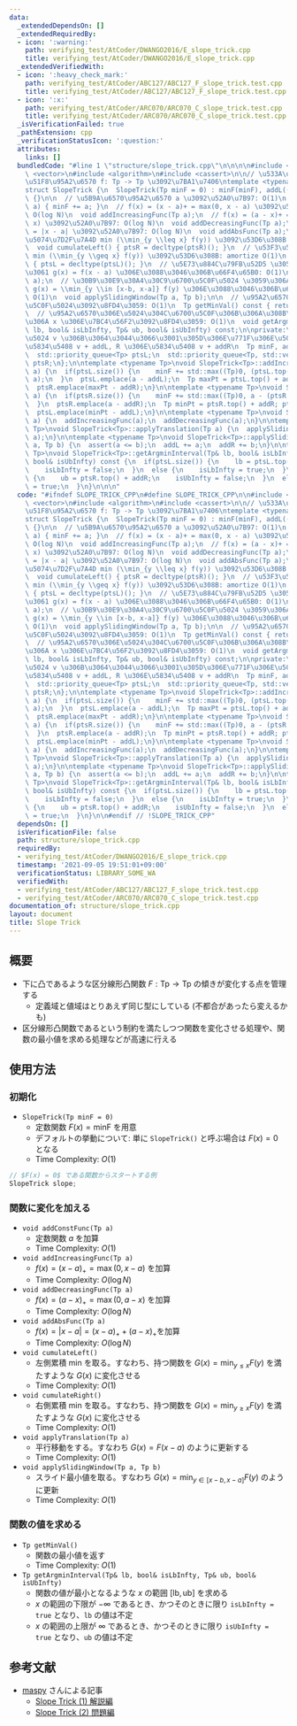 ```yaml
---
data:
  _extendedDependsOn: []
  _extendedRequiredBy:
  - icon: ':warning:'
    path: verifying_test/AtCoder/DWANGO2016/E_slope_trick.cpp
    title: verifying_test/AtCoder/DWANGO2016/E_slope_trick.cpp
  _extendedVerifiedWith:
  - icon: ':heavy_check_mark:'
    path: verifying_test/AtCoder/ABC127/ABC127_F_slope_trick.test.cpp
    title: verifying_test/AtCoder/ABC127/ABC127_F_slope_trick.test.cpp
  - icon: ':x:'
    path: verifying_test/AtCoder/ARC070/ARC070_C_slope_trick.test.cpp
    title: verifying_test/AtCoder/ARC070/ARC070_C_slope_trick.test.cpp
  _isVerificationFailed: true
  _pathExtension: cpp
  _verificationStatusIcon: ':question:'
  attributes:
    links: []
  bundledCode: "#line 1 \"structure/slope_trick.cpp\"\n\n\n\n#include <queue>\n#include\
    \ <vector>\n#include <algorithm>\n#include <cassert>\n\n// \u533A\u5206\u7DDA\u5F62\
    \u51F8\u95A2\u6570 f: Tp -> Tp \u3092\u7BA1\u7406\ntemplate <typename Tp = int>\n\
    struct SlopeTrick {\n  SlopeTrick(Tp minF = 0) : minF(minF), addL((Tp)0), addR((Tp)0)\
    \ {}\n\n  // \u5B9A\u6570\u95A2\u6570 a \u3092\u52A0\u7B97: O(1)\n  void addConstFunc(Tp\
    \ a) { minF += a; }\n  // f(x) = (x - a)+ = max(0, x - a) \u3092\u52A0\u7B97:\
    \ O(log N)\n  void addIncreasingFunc(Tp a);\n  // f(x) = (a - x)+ = max(0, a -\
    \ x) \u3092\u52A0\u7B97: O(log N)\n  void addDecreasingFunc(Tp a);\n  // f(x)\
    \ = |x - a| \u3092\u52A0\u7B97: O(log N)\n  void addAbsFunc(Tp a);\n  // \u5DE6\
    \u5074\u7D2F\u7A4D min (\\min_{y \\leq x} f(y)) \u3092\u53D6\u308B: amortize O(1)\n\
    \  void cumulateLeft() { ptsR = decltype(ptsR)(); }\n  // \u53F3\u5074\u7D2F\u7A4D\
    \ min (\\min_{y \\geq x} f(y)) \u3092\u53D6\u308B: amortize O(1)\n  void cumulateRight()\
    \ { ptsL = decltype(ptsL)(); }\n  // \u5E73\u884C\u79FB\u52D5 \u3059\u306A\u308F\
    \u3061 g(x) = f(x - a) \u306E\u3088\u3046\u306B\u66F4\u65B0: O(1)\n  void applyTranslation(Tp\
    \ a);\n  // \u30B9\u30E9\u30A4\u30C9\u6700\u5C0F\u5024 \u3059\u306A\u308F\u3061\
    \ g(x) = \\min_{y \\in [x-b, x-a]} f(y) \u306E\u3088\u3046\u306B\u66F4\u65B0:\
    \ O(1)\n  void applySlidingWindow(Tp a, Tp b);\n\n  // \u95A2\u6570\u306E\u6700\
    \u5C0F\u5024\u3092\u8FD4\u3059: O(1)\n  Tp getMinVal() const { return minF; }\n\
    \  // \u95A2\u6570\u306E\u5024\u304C\u6700\u5C0F\u306B\u306A\u308B\u3088\u3046\
    \u306A x \u306E\u7BC4\u56F2\u3092\u8FD4\u3059: O(1)\n  void getArgminInterval(Tp&\
    \ lb, bool& isLbInfty, Tp& ub, bool& isUbInfty) const;\n\nprivate:\n  // pt \u306E\
    \u5024 v \u306B\u3064\u3044\u3066\u3001\u305D\u306E\u771F\u306E\u5024: L \u306E\
    \u5834\u5408 v + addL, R \u306E\u5834\u5408 v + addR\n  Tp minF, addL, addR;\n\
    \  std::priority_queue<Tp> ptsL;\n  std::priority_queue<Tp, std::vector<Tp>, std::greater<Tp>>\
    \ ptsR;\n};\n\ntemplate <typename Tp>\nvoid SlopeTrick<Tp>::addIncreasingFunc(Tp\
    \ a) {\n  if(ptsL.size()) {\n    minF += std::max((Tp)0, (ptsL.top() + addL) -\
    \ a);\n  }\n  ptsL.emplace(a - addL);\n  Tp maxPt = ptsL.top() + addL; ptsL.pop();\n\
    \  ptsR.emplace(maxPt - addR);\n}\n\ntemplate <typename Tp>\nvoid SlopeTrick<Tp>::addDecreasingFunc(Tp\
    \ a) {\n  if(ptsR.size()) {\n    minF += std::max((Tp)0, a - (ptsR.top() + addR));\n\
    \  }\n  ptsR.emplace(a - addR);\n  Tp minPt = ptsR.top() + addR; ptsR.pop();\n\
    \  ptsL.emplace(minPt - addL);\n}\n\ntemplate <typename Tp>\nvoid SlopeTrick<Tp>::addAbsFunc(Tp\
    \ a) {\n  addIncreasingFunc(a);\n  addDecreasingFunc(a);\n}\n\ntemplate <typename\
    \ Tp>\nvoid SlopeTrick<Tp>::applyTranslation(Tp a) {\n  applySlidingWindow(a,\
    \ a);\n}\n\ntemplate <typename Tp>\nvoid SlopeTrick<Tp>::applySlidingWindow(Tp\
    \ a, Tp b) {\n  assert(a <= b);\n  addL += a;\n  addR += b;\n}\n\ntemplate <typename\
    \ Tp>\nvoid SlopeTrick<Tp>::getArgminInterval(Tp& lb, bool& isLbInfty, Tp& ub,\
    \ bool& isUbInfty) const {\n  if(ptsL.size()) {\n    lb = ptsL.top() + addL;\n\
    \    isLbInfty = false;\n  }\n  else {\n    isLbInfty = true;\n  }\n\n  if(ptsR.size())\
    \ {\n    ub = ptsR.top() + addR;\n    isUbInfty = false;\n  }\n  else {\n    isUbInfty\
    \ = true;\n  }\n}\n\n\n"
  code: "#ifndef SLOPE_TRICK_CPP\n#define SLOPE_TRICK_CPP\n\n#include <queue>\n#include\
    \ <vector>\n#include <algorithm>\n#include <cassert>\n\n// \u533A\u5206\u7DDA\u5F62\
    \u51F8\u95A2\u6570 f: Tp -> Tp \u3092\u7BA1\u7406\ntemplate <typename Tp = int>\n\
    struct SlopeTrick {\n  SlopeTrick(Tp minF = 0) : minF(minF), addL((Tp)0), addR((Tp)0)\
    \ {}\n\n  // \u5B9A\u6570\u95A2\u6570 a \u3092\u52A0\u7B97: O(1)\n  void addConstFunc(Tp\
    \ a) { minF += a; }\n  // f(x) = (x - a)+ = max(0, x - a) \u3092\u52A0\u7B97:\
    \ O(log N)\n  void addIncreasingFunc(Tp a);\n  // f(x) = (a - x)+ = max(0, a -\
    \ x) \u3092\u52A0\u7B97: O(log N)\n  void addDecreasingFunc(Tp a);\n  // f(x)\
    \ = |x - a| \u3092\u52A0\u7B97: O(log N)\n  void addAbsFunc(Tp a);\n  // \u5DE6\
    \u5074\u7D2F\u7A4D min (\\min_{y \\leq x} f(y)) \u3092\u53D6\u308B: amortize O(1)\n\
    \  void cumulateLeft() { ptsR = decltype(ptsR)(); }\n  // \u53F3\u5074\u7D2F\u7A4D\
    \ min (\\min_{y \\geq x} f(y)) \u3092\u53D6\u308B: amortize O(1)\n  void cumulateRight()\
    \ { ptsL = decltype(ptsL)(); }\n  // \u5E73\u884C\u79FB\u52D5 \u3059\u306A\u308F\
    \u3061 g(x) = f(x - a) \u306E\u3088\u3046\u306B\u66F4\u65B0: O(1)\n  void applyTranslation(Tp\
    \ a);\n  // \u30B9\u30E9\u30A4\u30C9\u6700\u5C0F\u5024 \u3059\u306A\u308F\u3061\
    \ g(x) = \\min_{y \\in [x-b, x-a]} f(y) \u306E\u3088\u3046\u306B\u66F4\u65B0:\
    \ O(1)\n  void applySlidingWindow(Tp a, Tp b);\n\n  // \u95A2\u6570\u306E\u6700\
    \u5C0F\u5024\u3092\u8FD4\u3059: O(1)\n  Tp getMinVal() const { return minF; }\n\
    \  // \u95A2\u6570\u306E\u5024\u304C\u6700\u5C0F\u306B\u306A\u308B\u3088\u3046\
    \u306A x \u306E\u7BC4\u56F2\u3092\u8FD4\u3059: O(1)\n  void getArgminInterval(Tp&\
    \ lb, bool& isLbInfty, Tp& ub, bool& isUbInfty) const;\n\nprivate:\n  // pt \u306E\
    \u5024 v \u306B\u3064\u3044\u3066\u3001\u305D\u306E\u771F\u306E\u5024: L \u306E\
    \u5834\u5408 v + addL, R \u306E\u5834\u5408 v + addR\n  Tp minF, addL, addR;\n\
    \  std::priority_queue<Tp> ptsL;\n  std::priority_queue<Tp, std::vector<Tp>, std::greater<Tp>>\
    \ ptsR;\n};\n\ntemplate <typename Tp>\nvoid SlopeTrick<Tp>::addIncreasingFunc(Tp\
    \ a) {\n  if(ptsL.size()) {\n    minF += std::max((Tp)0, (ptsL.top() + addL) -\
    \ a);\n  }\n  ptsL.emplace(a - addL);\n  Tp maxPt = ptsL.top() + addL; ptsL.pop();\n\
    \  ptsR.emplace(maxPt - addR);\n}\n\ntemplate <typename Tp>\nvoid SlopeTrick<Tp>::addDecreasingFunc(Tp\
    \ a) {\n  if(ptsR.size()) {\n    minF += std::max((Tp)0, a - (ptsR.top() + addR));\n\
    \  }\n  ptsR.emplace(a - addR);\n  Tp minPt = ptsR.top() + addR; ptsR.pop();\n\
    \  ptsL.emplace(minPt - addL);\n}\n\ntemplate <typename Tp>\nvoid SlopeTrick<Tp>::addAbsFunc(Tp\
    \ a) {\n  addIncreasingFunc(a);\n  addDecreasingFunc(a);\n}\n\ntemplate <typename\
    \ Tp>\nvoid SlopeTrick<Tp>::applyTranslation(Tp a) {\n  applySlidingWindow(a,\
    \ a);\n}\n\ntemplate <typename Tp>\nvoid SlopeTrick<Tp>::applySlidingWindow(Tp\
    \ a, Tp b) {\n  assert(a <= b);\n  addL += a;\n  addR += b;\n}\n\ntemplate <typename\
    \ Tp>\nvoid SlopeTrick<Tp>::getArgminInterval(Tp& lb, bool& isLbInfty, Tp& ub,\
    \ bool& isUbInfty) const {\n  if(ptsL.size()) {\n    lb = ptsL.top() + addL;\n\
    \    isLbInfty = false;\n  }\n  else {\n    isLbInfty = true;\n  }\n\n  if(ptsR.size())\
    \ {\n    ub = ptsR.top() + addR;\n    isUbInfty = false;\n  }\n  else {\n    isUbInfty\
    \ = true;\n  }\n}\n\n#endif // !SLOPE_TRICK_CPP"
  dependsOn: []
  isVerificationFile: false
  path: structure/slope_trick.cpp
  requiredBy:
  - verifying_test/AtCoder/DWANGO2016/E_slope_trick.cpp
  timestamp: '2021-09-05 19:51:01+09:00'
  verificationStatus: LIBRARY_SOME_WA
  verifiedWith:
  - verifying_test/AtCoder/ABC127/ABC127_F_slope_trick.test.cpp
  - verifying_test/AtCoder/ARC070/ARC070_C_slope_trick.test.cpp
documentation_of: structure/slope_trick.cpp
layout: document
title: Slope Trick
---
```


## 概要

- 下に凸であるような区分線形凸関数 $F: \mathrm{Tp} \rightarrow \mathrm{Tp}$ の傾きが変化する点を管理する
  - 定義域と値域はとりあえず同じ型にしている (不都合があったら変えるかも)
- 区分線形凸関数であるという制約を満たしつつ関数を変化させる処理や、関数の最小値を求める処理などが高速に行える

## 使用方法

### 初期化

- `SlopeTrick(Tp minF = 0)`
  - 定数関数 $F(x) = \mathrm{minF}$ を用意
  - デフォルトの挙動について: 単に `SlopeTrick()` と呼ぶ場合は $F(x) = 0$ となる
  - Time Complexity: $O(1)$

```cpp
// $F(x) = 0$ である関数からスタートする例
SlopeTrick slope;
```

### 関数に変化を加える
- `void addConstFunc(Tp a)`
  - 定数関数 $a$ を加算
  - Time Complexity: $O(1)$
- `void addIncreasingFunc(Tp a)`
  - $f(x) = (x - a)_{+} = \max \left( 0, x - a \right)$ を加算
  - Time Complexity: $O(\log N)$
- `void addDecreasingFunc(Tp a)`
  - $f(x) = (a - x)_{+} = \max \left( 0, a - x \right)$ を加算
  - Time Complexity: $O(\log N)$
- `void addAbsFunc(Tp a)`
  - $f(x) = \left| x - a \right| = (x - a)_{+} + (a - x)_{+}$を加算
  - Time Complexity: $O(\log N)$
- `void cumulateLeft()`
  - 左側累積 min を取る。すなわち、持つ関数を $G(x) = \min_{y \leq x} F(y)$ を満たすような $G(x)$ に変化させる
  - Time Complexity: $O(1)$
- `void cumulateRight()`
  - 右側累積 min を取る。すなわち、持つ関数を $G(x) = \min_{y \geq x} F(y)$ を満たすような $G(x)$ に変化させる
  - Time Complexity: $O(1)$
- `void applyTranslation(Tp a)`
  - 平行移動をする。すなわち $G(x) = F(x - a)$ のように更新する
  - Time Complexity: $O(1)$
- `void applySlidingWindow(Tp a, Tp b)`
  - スライド最小値を取る。すなわち $G(x) = \min_{y \in [x-b, x-a]} F(y)$ のように更新
  - Time Complexity: $O(1)$

### 関数の値を求める  

- `Tp getMinVal()`
  - 関数の最小値を返す
  - Time Complexity: $O(1)$
- `Tp getArgminInterval(Tp& lb, bool& isLbInfty, Tp& ub, bool& isUbInfty)`
  - 関数の値が最小となるような $x$ の範囲 $\left[ \mathrm{lb}, \mathrm{ub} \right]$ を求める
  - $x$ の範囲の下限が $-\infty$ であるとき、かつそのときに限り `isLbInfty = true` となり、`lb` の値は不定
  - $x$ の範囲の上限が $\infty$ であるとき、かつそのときに限り `isUbInfty = true` となり、`ub` の値は不定

## 参考文献

- [maspy](https://twitter.com/maspy_stars) さんによる記事
  - [Slope Trick (1) 解説編](https://maspypy.com/slope-trick-1-%E8%A7%A3%E8%AA%AC%E7%B7%A8)
  - [Slope Trick (2) 問題編](https://maspypy.com/slope-trick-2-%e5%95%8f%e9%a1%8c%e7%b7%a8)